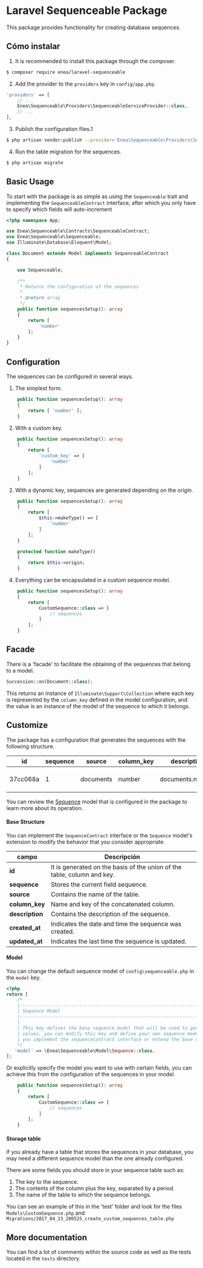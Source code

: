 # Laravel Sequenceable Package
This package provides functionality for creating database sequences.
## Cómo instalar
1. It is recommended to install this package through the composer.
```sh
$ composer require enea/laravel-sequenceable
```
2. Add the provider to the `providers` key in `config/app.php`.
```php
'providers' => [
    // ...
    Enea\Sequenceable\Providers\SequenceableServiceProvider::class,
    // ...
],
```
3. Publish the configuration files.1
```sh
$ php artisan vendor:publish --provider='Enea\Sequenceable\Providers\SequenceableServiceProvider'
```
4. Run the table migration for the sequences.
```sh
$ php artisan migrate
```

## Basic Usage
To start with the package is as simple as using the `Sequenceable` trait  and implementing the `SequenceableContract` interface, after which you only have to specify which fields will auto-increment
```php
<?php namespace App;

use Enea\Sequenceable\Contracts\SequenceableContract;
use Enea\Sequenceable\Sequenceable;
use Illuminate\Database\Eloquent\Model;

class Document extends Model implements SequenceableContract
{

    use Sequenceable;

    /**
     * Returns the configuration of the sequences
     *
     * @return array
     */
    public function sequencesSetup(): array
    {
        return [
            'number'
        ];
    }
}
```

## Configuration
The sequences can be configured in several ways.
1. The simplest form.
```php
    public function sequencesSetup(): array
    {
        return [ 'number' ];
    }
```
2. With a custom key.
```php
    public function sequencesSetup(): array
    {
        return [ 
            'custom_key' => [
                'number' 
            ]
        ];
    }
```
2. With a dynamic key, sequences are generated depending on the origin.
```php
    public function sequencesSetup(): array
    {
        return [ 
            $this->makeType() => [
                'number' 
            ]
        ];
    }

    protected function makeType()
    {
        return $this->origin;
    }
```
4. Everything can be encapsulated in a custom sequence model.
```php
    public function sequencesSetup(): array
    {
        return [ 
            CustomSequence::class => [
                // sequences
            ]
        ];
    }
```
## Facade
There is a 'facade' to facilitate the obtaining of the sequences that belong to a model.
```php
Succession::on(Document::class);
```
This returns an instance of `Illuminate\Support\Collection` where each key is represented by the `column_key` defined in the model configuration, and the value is an instance of the model of the sequence to which it belongs.

## Customize
The package has a configuration that generates the sequences with the following structure.

 id       | sequence | source    | column_key | description      | created_at          | updated_at          
----------|----------|-----------|------------|------------------|---------------------|---------------------
 37cc068a |        1 | documents | number     | documents.number | 2017-06-29 18:40:44 | 2017-06-29 18:40:44 

You can review the [Sequence](https://github.com/eneasdh-fs/laravel-sequenceable/blob/master/src/Model/Sequence.php) model that is configured in the package to learn more about its operation.

#### Base Structure
You can implement the `SequenceContract` interface or the `Sequence` model's extension to modify the behavior that you consider appropriate.

 campo          | Descripción
----------------|------------------------------------------------------------------------------------
 **id**         | It is generated on the basis of the union of the table, column and key.
**sequence**    | Stores the current field sequence.
**source**      | Contains the name of the table.
**column_key**  | Name and key of the concatenated column.
**description** | Contains the description of the sequence.
**created_at**  | Indicates the date and time the sequence was created.
**updated_at**  | Indicates the last time the sequence is updated.

#### Model
You can change the default sequence model of `config\sequenceable.php` in the `model` key.
```php
<?php
return [
    /*
    |--------------------------------------------------------------------------
    | Sequence Model
    |--------------------------------------------------------------------------
    |
    | This key defines the base sequence model that will be used to generate the autoincrementable 
    | values, you can modify this key and define your own sequence model whenever 
    | you implement the sequenceContract interface or extend the base model
    */
   'model' => \Enea\Sequenceable\Model\Sequence::class,
];
```
Or explicitly specify the model you want to use with certain fields, you can achieve this from the configuration of the sequences in your model.
```php
    public function sequencesSetup(): array
    {
        return [ 
            CustomSequence::class => [
                // sequences
            ]
        ];
    }
```
#### Storage table
If you already have a table that stores the sequences in your database, you may need a different sequence model than the one already configured.

There are some fields you should store in your sequence table such as:
1. The key to the sequence.
2. The contents of the column plus the key, separated by a period.
3. The name of the table to which the sequence belongs.

You can see an example of this in the 'test' folder and look for the files `Models\CustomSequence.php` and `Migrations/2017_04_23_200525_create_custom_sequences_table.php`

## More documentation
You can find a lot of comments within the source code as well as the tests located in the `tests` directory.
